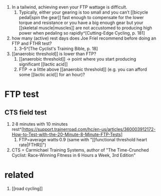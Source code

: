 1. In a tailwind, achieving even your FTP wattage is difficult.
	1. Typically, either your gearing is too small and you can’t [[bicycle pedal|spin the gear]] fast enough to compensate for the lower torque and resistance or you have a big enough gear but your [[skeletal muscle|muscles]] are not accustomed to producing high power when pedaling so rapidly^[Cutting-Edge Cycling, p. 181]
2. how many (active) rest days does Joe Friel recommend before doing an FTP and FTHR test?
	1. 3–5^[The Cyclist's Training Bible, p. 18]
3. [[anaerobic threshold]] is lower than FTP?
	1. [[anaerobic threshold]] → point where you start producing significant [[lactic acid]]
	2. FTP → a little above [[anaerobic threshold]] (e.g. you can afford some [[lactic acid]] for an hour)?

# FTP test
## CTS field test
1. 2·8 minutes with 10 minutes rest^[https://support.trainerroad.com/hc/en-us/articles/360003912172-How-to-Test-with-the-20-Minute-8-Minute-FTP-Tests]
	1. FTP=average watts·0.9 (same with "[[functional threshold heart rate|FTHR]]")
2. CTS = Carmichael Training Systems, author of "The Time-Crunched Cyclist: Race-Winning Fitness in 6 Hours a Week, 3rd Edition"

# related
1. [[road cycling]]